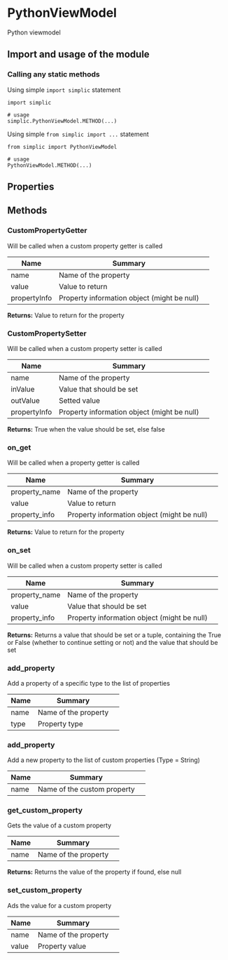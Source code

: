 PythonViewModel
===

Python viewmodel


## Import and usage of the module
### Calling any static methods
Using simple `import simplic` statement
```
import simplic

# usage
simplic.PythonViewModel.METHOD(...)
```
Using simple `from simplic import ...` statement
```
from simplic import PythonViewModel

# usage
PythonViewModel.METHOD(...)
```


## Properties

## Methods

### CustomPropertyGetter
Will be called when a custom property getter is called

| Name | Summary |    |
| --- | --- | ---- |
 | name | Name of the property | |
 | value | Value to return | |
 | propertyInfo | Property information object (might be null) | |

__Returns:__
Value to return for the property

### CustomPropertySetter
Will be called when a custom property setter is called

| Name | Summary |    |
| --- | --- | ---- |
 | name | Name of the property | |
 | inValue | Value that should be set | |
 | outValue | Setted value | |
 | propertyInfo | Property information object (might be null) | |

__Returns:__
True when the value should be set, else false

### on_get
Will be called when a property getter is called

| Name | Summary |    |
| --- | --- | ---- |
 | property_name | Name of the property | |
 | value | Value to return | |
 | property_info | Property information object (might be null) | |

__Returns:__
Value to return for the property

### on_set
Will be called when a custom property setter is called

| Name | Summary |    |
| --- | --- | ---- |
 | property_name | Name of the property | |
 | value | Value that should be set | |
 | property_info | Property information object (might be null) | |

__Returns:__
Returns a value that should be set or a tuple, containing the True or False (whether to continue setting or not) and the value that should be set

### add_property
Add a property of a specific type to the list of properties

| Name | Summary |    |
| --- | --- | ---- |
 | name | Name of the property | |
 | type | Property type | |

### add_property
Add a new property to the list of custom properties (Type = String)

| Name | Summary |    |
| --- | --- | ---- |
 | name | Name of the custom property | |

### get_custom_property
Gets the value of a custom property

| Name | Summary |    |
| --- | --- | ---- |
 | name | Name of the property | |

__Returns:__
Returns the value of the property if found, else null

### set_custom_property
Ads the value for a custom property

| Name | Summary |    |
| --- | --- | ---- |
 | name | Name of the property | |
 | value | Property value | |
